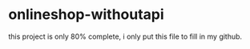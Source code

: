 # onlineshop-withoutapi
 this project is only 80% complete, i only put this file to fill in my github.
